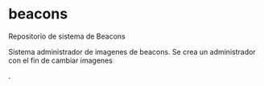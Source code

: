 # beacons
Repositorio de sistema de Beacons

Sistema administrador de imagenes de beacons.
 Se crea un administrador con el fin de cambiar imagenes
 
 .
